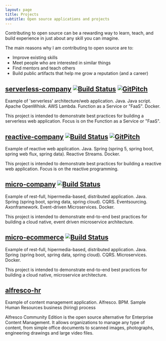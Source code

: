 ```yaml
---
layout: page
title: Projects
subtitle: Open source applications and projects
---
```


Contributing to open source can be a rewarding way to learn, teach, and build experience in just about any skill you can imagine.

The main reasons why I am contributing to open source are to:
 - Improve existing skills
 - Meet people who are interested in similar things
 - Find mentors and teach others
 - Build public artifacts that help me grow a reputation (and a career)

## [serverless-company](http://idugalic.github.io/serverless-company/) [![Build Status](https://travis-ci.org/idugalic/serverless-company.svg?branch=master)](https://travis-ci.org/idugalic/serverless-company) [![GitPitch](https://gitpitch.com/assets/badge.svg)](https://gitpitch.com/idugalic/serverless-company/master?grs=github&t=white)

Example of 'serverless' architecture/web application. Java. Java script. Apache OpenWhisk. AWS Lambda. Function as a Service or "FaaS". Docker.

This project is intended to demonstrate best practices for building a serverless web application. Focus is on the Function as a Service or "FaaS".

## [reactive-company](http://idugalic.github.io/reactive-company/) [![Build Status](https://travis-ci.org/idugalic/reactive-company.svg?branch=master)](https://travis-ci.org/idugalic/reactive-company) [![GitPitch](https://gitpitch.com/assets/badge.svg)](https://gitpitch.com/idugalic/reactive-company/master?grs=github&t=white)

Example of reactive web application. Java. Spring (spring 5, spring boot, spring web flux, spring data). Reactive Streams. Docker.

This project is intended to demonstrate best practices for building a reactive web application. Focus is on the reactive programming.

## [micro-company](http://idugalic.github.io/micro-company/) [![Build Status](https://travis-ci.org/idugalic/micro-company.svg?branch=master)](https://travis-ci.org/idugalic/micro-company)

Example of rest-full, hipermedia-based, distributed application. Java. Spring (spring boot, spring data, spring cloud). CQRS. Eventsourcing. Axonframework. Event-driven Microservices. Docker.

This project is intended to demonstrate end-to-end best practices for building a cloud native, event driven microservice architecture.

## [micro-ecommerce](http://idugalic.github.io/micro-ecommerce/) [![Build Status](https://travis-ci.org/idugalic/micro-ecommerce.svg?branch=master)](https://travis-ci.org/idugalic/micro-ecommerce)

Example of rest-full, hipermedia-based, distributed application. Java. Spring (spring boot, spring data, spring cloud). CQRS. Microservices. Docker.

This project is intended to demonstrate end-to-end best practices for building a cloud native, microservice architecture.

## [alfresco-hr](http://idugalic.github.io/alfresco-hr/)
Example of content management application. Alfresco. BPM.  Sample Human Resources business (hiring) process

Alfresco Community Edition is the open source alternative for Enterprise Content Management. It allows organizations to manage any type of content, from simple office documents to scanned images, photographs, engineering drawings and large video files.

